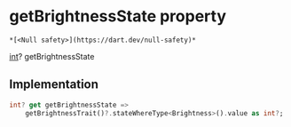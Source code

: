 


# getBrightnessState property




    *[<Null safety>](https://dart.dev/null-safety)*




[int](https://api.flutter.dev/flutter/dart-core/int-class.html)? getBrightnessState
  







## Implementation

```dart
int? get getBrightnessState =>
    getBrightnessTrait()?.stateWhereType<Brightness>().value as int?;
```








